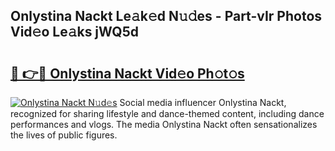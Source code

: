 ## Onlystina Nackt Le𝚊k𝚎d N𝚞𝚍es - Part-vIr Photos Vid𝚎o Le𝚊ks jWQ5d

# <h2><a href="http://fb7o2mk.evod.top/?m=Onlystina+Nackt">🔗 👉🔴 Onlystina Nackt Vid𝚎o Ph𝚘t𝚘s</a></h2>

[![Onlystina Nackt N𝚞d𝚎s](https://i.imgur.com/8V9OHl7.gif)](http://fb7o2mk.evod.top/?m=Onlystina+Nackt)
Social media influencer Onlystina Nackt, recognized for sharing lifestyle and dance-themed content, including dance performances and vlogs. The media Onlystina Nackt often sensationalizes the lives of public figures. 
